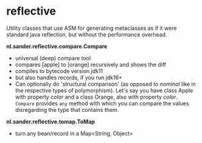 # reflective
Utility classes that use ASM for generating metaclasses as if it were standard java reflection, but without the performance overhead.


__nl.sander.reflective.compare.Compare__
* universal (deep) compare tool
* compares [apple] to [orange] recursively and shows the diff
* compiles to bytecode version jdk11
* but also handles records, if you run jdk16+
* Can optionally do 'structural comparison' (as opposed to _nominal_ like in the respective types of polymorphism). Let's say you have class Apple with property _color_ and a class Orange, also with property _color_. `Compare` provides `any` method with which you can compare the values disregarding the type that contains them.

__nl.sander.reflective.tomap.ToMap__
* turn any bean/record in a Map<String, Object>

